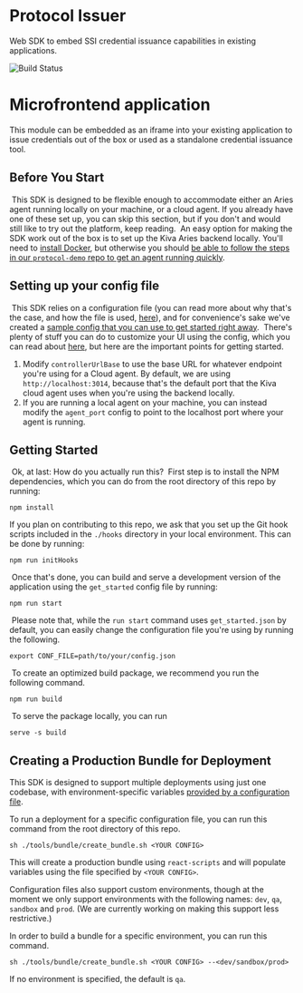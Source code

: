 # Protocol Issuer
Web SDK to embed SSI credential issuance capabilities in existing applications.

![Build Status](https://github.com/kiva/protocol-sdk-issuer/workflows/build-main/badge.svg)

# Microfrontend application
This module can be embedded as an iframe into your existing application to issue credentials out of the box or used as a standalone credential issuance tool.

## Before You Start
​
This SDK is designed to be flexible enough to accommodate either an Aries agent running locally on your machine, or a cloud agent. If you already have one of these set up, you can skip this section, but if you don't and would still like to try out the platform, keep reading.
​
An easy option for making the SDK work out of the box is to set up the Kiva Aries backend locally. You'll need to [install Docker](https://docs.docker.com/get-docker/), but otherwise you should [be able to follow the steps in our `protocol-demo` repo to get an agent running quickly](https://github.com/kiva/protocol-demo#working-with-protocol-using-aries).
​
## Setting up your config file
​
This SDK relies on a configuration file (you can read more about why that's the case, and how the file is used, [here](https://github.com/kiva/protocol-sdk-issuer/tree/master/config)), and for convenience's sake we've created a [sample config that you can use to get started right away](https://github.com/kiva/protocol-sdk-issuer/tree/master/config/get_started.json).
​
There's plenty of stuff you can do to customize your UI using the config, which you can read about [here](https://github.com/kiva/protocol-sdk-issuer/tree/master/config), but here are the important points for getting started.
​
1. Modify `controllerUrlBase` to use the base URL for whatever endpoint you're using for a Cloud agent. By default, we are using `http://localhost:3014`, because that's the default port that the Kiva cloud agent uses when you're using the backend locally.
2. If you are running a local agent on your machine, you can instead modify the `agent_port` config to point to the localhost port where your agent is running.
​
## Getting Started
​
Ok, at last: How do you actually run this?
​
First step is to install the NPM dependencies, which you can do from the root directory of this repo by running:
​
```
npm install
```

If you plan on contributing to this repo, we ask that you set up the Git hook scripts included in the `./hooks` directory in your local environment. This can be done by running:

```
npm run initHooks
```
​
Once that's done, you can build and serve a development version of the application using the `get_started` config file by running:
​
```
npm run start
```
​
Please note that, while the `run start` command uses `get_started.json` by default, you can easily change the configuration file you're using by running the following.
​
```
export CONF_FILE=path/to/your/config.json
```
​
To create an optimized build package, we recommend you run the following command.
​
```
npm run build
```
​
To serve the package locally, you can run
​
```
serve -s build
```

## Creating a Production Bundle for Deployment

This SDK is designed to support multiple deployments using just one codebase, with environment-specific variables [provided by a configuration file](https://github.com/kiva/protocol-sdk-issuer/tree/master/config).

To run a deployment for a specific configuration file, you can run this command from the root directory of this repo.

```
sh ./tools/bundle/create_bundle.sh <YOUR CONFIG>
```

This will create a production bundle using `react-scripts` and will populate variables using the file specified by `<YOUR CONFIG>`.

Configuration files also support custom environments, though at the moment we only support environments with the following names: `dev`, `qa`, `sandbox` and `prod`. (We are currently working on making this support less restrictive.)

In order to build a bundle for a specific environment, you can run this command.

```
sh ./tools/bundle/create_bundle.sh <YOUR CONFIG> --<dev/sandbox/prod>
```

If no environment is specified, the default is `qa`.
